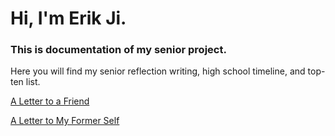 # Hi, I'm Erik Ji.
### This is documentation of my senior project.

Here you will find my senior reflection writing, high school timeline, and top-ten list.

[A Letter to a Friend](posts/lettertoafriend.md)

[A Letter to My Former Self](posts/lettertoformerself.md)